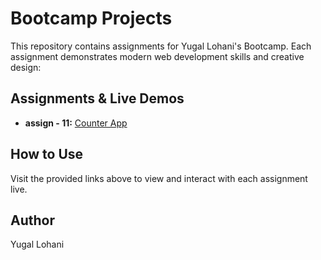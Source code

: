 # Bootcamp Projects

This repository contains assignments for Yugal Lohani's Bootcamp. Each assignment demonstrates modern web development skills and creative design:

## Assignments & Live Demos
- **assign - 11:** [Counter App](https://assign11-mu.vercel.app/)

## How to Use
Visit the provided links above to view and interact with each assignment live.

## Author
Yugal Lohani
